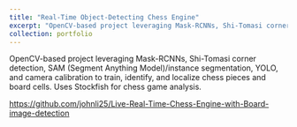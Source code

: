 ```yaml
---
title: "Real-Time Object-Detecting Chess Engine"
excerpt: "OpenCV-based project leveraging Mask-RCNNs, Shi-Tomasi corner detection, SAM (Segment Anything Model)/instance segmentation, YOLO, and camera calibration to train, identify, and localize chess pieces and board cells. Uses Stockfish for chess game analysis"
collection: portfolio
---
```

OpenCV-based project leveraging Mask-RCNNs, Shi-Tomasi corner detection, SAM (Segment Anything Model)/instance segmentation, YOLO, and camera calibration to train, identify, and localize chess pieces and board cells. Uses Stockfish for chess game analysis.

https://github.com/johnli25/Live-Real-Time-Chess-Engine-with-Board-image-detection